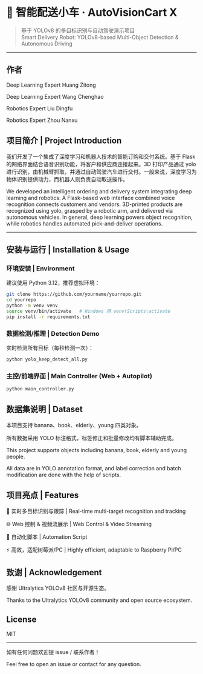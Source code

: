 # 🚗 智能配送小车 · AutoVisionCart X
> 基于 YOLOv8 的多目标识别与自动驾驶演示项目  
> Smart Delivery Robot: YOLOv8-based Multi-Object Detection & Autonomous Driving

---

## 作者

Deep Learning Expert Huang Zitong

Deep Learning Expert Wang Chenghao

Robotics Expert Liu Dingfu

Robotics Expert Zhou Nanxu


## 项目简介 | Project Introduction

我们开发了一个集成了深度学习和机器人技术的智能订购和交付系统。基于 Flask 的网络界面结合语音识别功能，将客户和供应商连接起来。3D 打印产品通过 yolo 进行识别，由机械臂抓取，并通过自动驾驶汽车进行交付。一般来说，深度学习为物体识别提供动力，而机器人则负责自动取送操作。

We developed an intelligent ordering and delivery system integrating deep learning and robotics. A Flask-based web interface combined voice recognition  connects customers and vendors. 3D-printed products are recognized using yolo, grasped by a robotic arm, and delivered via autonomous vehicles. In general, deep learning powers object recognition, while robotics handles automated pick-and-deliver operations.

---

## 安装与运行 | Installation & Usage

### 环境安装 | Environment

建议使用 Python 3.12，推荐虚拟环境：

```bash
git clone https://github.com/yourname/yourrepo.git
cd yourrepo
python -m venv venv
source venv/bin/activate   # Windows 用 venv\Scripts\activate
pip install -r requirements.txt
```

### 数据检测/推理 | Detection Demo

实时检测所有目标（每秒检测一次）：

```bash
python yolo_keep_detect_all.py
```

### 主控/前端界面 | Main Controller (Web + Autopilot)

```bash
python main_controller.py
```

## 数据集说明 | Dataset
本项目支持 banana、book、elderly、young 四类对象。

所有数据采用 YOLO 标注格式，标签修正和批量修改均有脚本辅助完成。

This project supports objects including banana, book, elderly and young people.

All data are in YOLO annotation format, and label correction and batch modification are done with the help of scripts.

## 项目亮点 | Features
🚗 实时多目标识别与跟踪 | Real-time multi-target recognition and tracking

🌐 Web 控制 & 视频流展示 | Web Control & Video Streaming

🤖 自动化脚本 | Automation Script

⚡ 高效，适配树莓派/PC | Highly efficient, adaptable to Raspberry Pi/PC

## 致谢 | Acknowledgement
感谢 Ultralytics YOLOv8 社区与开源生态。

Thanks to the Ultralytics YOLOv8 community and open source ecosystem.

## License
MIT

--- 

如有任何问题欢迎提 issue / 联系作者！

Feel free to open an issue or contact for any question.


